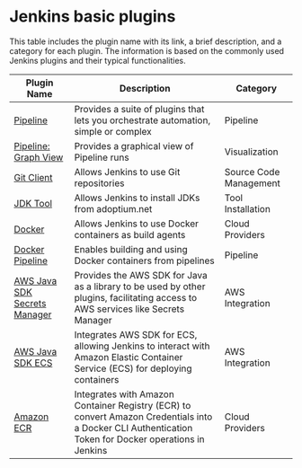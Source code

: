 # Jenkins basic plugins

This table includes the plugin name with its link, a brief description, and a category for each plugin. The information is based on the commonly used Jenkins plugins and their typical functionalities.

| Plugin Name                                                                             | Description                                                                                                                                           | Category               |
| --------------------------------------------------------------------------------------- | ----------------------------------------------------------------------------------------------------------------------------------------------------- | ---------------------- |
| [Pipeline](https://plugins.jenkins.io/workflow-aggregator/)                             | Provides a suite of plugins that lets you orchestrate automation, simple or complex                                                                   | Pipeline               |
| [Pipeline: Graph View](https://plugins.jenkins.io/pipeline-graph-view/)                 | Provides a graphical view of Pipeline runs                                                                                                            | Visualization          |
| [Git Client](https://plugins.jenkins.io/git-client/)                                    | Allows Jenkins to use Git repositories                                                                                                                | Source Code Management |
| [JDK Tool](https://plugins.jenkins.io/jdk-tool/)                                        | Allows Jenkins to install JDKs from adoptium.net                                                                                                      | Tool Installation      |
| [Docker](https://plugins.jenkins.io/docker-plugin/)                                     | Allows Jenkins to use Docker containers as build agents                                                                                               | Cloud Providers        |
| [Docker Pipeline](https://plugins.jenkins.io/docker-workflow/)                          | Enables building and using Docker containers from pipelines                                                                                           | Pipeline               |
| [AWS Java SDK Secrets Manager](https://plugins.jenkins.io/aws-java-sdk-secretsmanager/) | Provides the AWS SDK for Java as a library to be used by other plugins, facilitating access to AWS services like Secrets Manager                      | AWS Integration        |
| [AWS Java SDK ECS](https://plugins.jenkins.io/aws-java-sdk-ecs/)                        | Integrates AWS SDK for ECS, allowing Jenkins to interact with Amazon Elastic Container Service (ECS) for deploying containers                         | AWS Integration        |
| [Amazon ECR](https://plugins.jenkins.io/amazon-ecr/)                                    | Integrates with Amazon Container Registry (ECR) to convert Amazon Credentials into a Docker CLI Authentication Token for Docker operations in Jenkins | Cloud Providers        |
